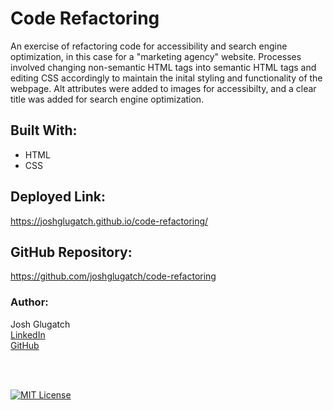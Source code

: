 # Code Refactoring
An exercise of refactoring code for accessibility and search engine optimization, in this case for a "marketing agency" website. Processes involved changing non-semantic HTML tags into semantic HTML tags and editing CSS accordingly to maintain the inital styling and functionality of the webpage. Alt attributes were added to images for accessibilty, and a clear title was added for search engine optimization.
  
## Built With:
* HTML
* CSS
  
## Deployed Link:
https://joshglugatch.github.io/code-refactoring/ 

## GitHub Repository:
https://github.com/joshglugatch/code-refactoring
  
### Author:
Josh Glugatch  
[LinkedIn](www.linkedin.com/in/joshua-glugatch)  
[GitHub](https://github.com/joshglugatch)
  
<br>
<br>  

[![MIT License](https://img.shields.io/badge/License-MIT-blue.svg)](https://www.mit.edu/~amini/LICENSE.md)



